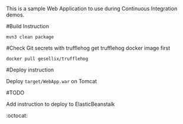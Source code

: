 This is a sample Web Application to use during Continuous Integration demos.

#Build Instruction

```
mvn3 clean package
```
#Check Git secrets with trufflehog
get trufflehog docker image first
```
docker pull gesellix/trufflehog
```
#Deploy instruction

Deploy ```target/WebApp.war``` on Tomcat
 
#TODO
 
Add instruction to deploy to ElasticBeanstalk


:octocat:
